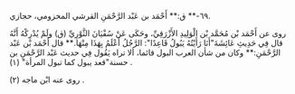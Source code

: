 ٦٩-** ق:** أَحْمَد بن عَبْد الرَّحْمَنِ القرشي المخزومي، حجازي.

روى عن أَحْمَد بْن مُحَمَّد بْن الْوَلِيدِ الأَزْرَقِيِّ، وحَكَى عَنْ سُفْيَانَ الثَّوْرِيِّ (ق) ولَمْ يُدْرِكْهُ أَنَّهُ قال فِي حَدِيثِ عَائِشَةَ"أَنَا رَأَيْتُهُ يَبُولُ قَاعِدًا": الرَّجُلُ أَعْلَمُ بِهَذَا مِنْهَا.** قال أَحْمَد بْن عَبْد الرَّحْمَنِ:** وكان من شأن العرب البول قائما، ألا تراه يَقُول فِي حديث عَبْد الرَّحْمَنِ بن حسنة"قعد يبول كما تبول المرأة" (١) .

روى عنه ابْن ماجه (٢) .